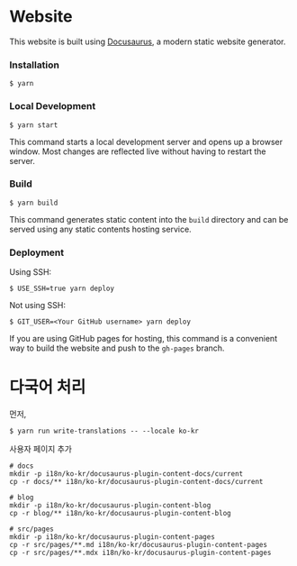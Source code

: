 # Website

This website is built using [Docusaurus](https://docusaurus.io/), a modern static website generator.

### Installation

```
$ yarn
```

### Local Development

```
$ yarn start
```

This command starts a local development server and opens up a browser window. Most changes are reflected live without having to restart the server.

### Build

```
$ yarn build
```

This command generates static content into the `build` directory and can be served using any static contents hosting service.

### Deployment

Using SSH:

```
$ USE_SSH=true yarn deploy
```

Not using SSH:

```
$ GIT_USER=<Your GitHub username> yarn deploy
```

If you are using GitHub pages for hosting, this command is a convenient way to build the website and push to the `gh-pages` branch.


# 다국어 처리

먼저,
```
$ yarn run write-translations -- --locale ko-kr
```
사용자 페이지 추가

```
# docs
mkdir -p i18n/ko-kr/docusaurus-plugin-content-docs/current
cp -r docs/** i18n/ko-kr/docusaurus-plugin-content-docs/current

# blog
mkdir -p i18n/ko-kr/docusaurus-plugin-content-blog
cp -r blog/** i18n/ko-kr/docusaurus-plugin-content-blog

# src/pages
mkdir -p i18n/ko-kr/docusaurus-plugin-content-pages
cp -r src/pages/**.md i18n/ko-kr/docusaurus-plugin-content-pages
cp -r src/pages/**.mdx i18n/ko-kr/docusaurus-plugin-content-pages
```

